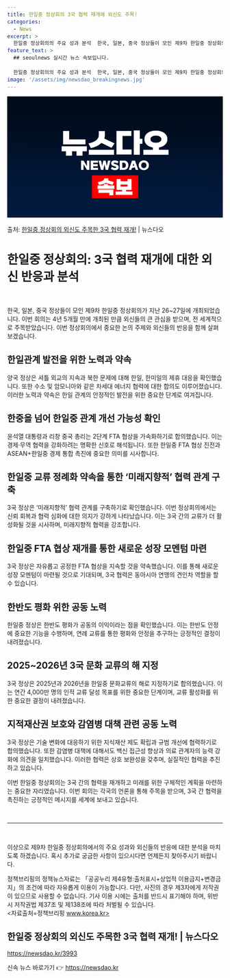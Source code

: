 ```yaml
---
title: 한일중 정상회의 3국 협력 재개에 외신도 주목!
categories:
  - News
excerpt: >
  한일중 정상회의의 주요 성과 분석  한국, 일본, 중국 정상들이 모인 제9차 한일중 정상회의가 지난 26~2…
feature_text: >
  ## seoulnews 실시간 뉴스 속보입니다.

  한일중 정상회의의 주요 성과 분석  한국, 일본, 중국 정상들이 모인 제9차 한일중 정상회의가 지난 26~2…
image: '/assets/img/newsdao_breakingnews.jpg'
---
```


![뉴스다오 속보](/assets/img/newsdao_breakingnews.jpg)

<p>출처: <a href="https://newsdao.kr/3993" rel="dofollow">한일중 정상회의 외신도 주목한 3국 협력 재개!</a> | 뉴스다오</p>

<h1 data-ke-size="size28"><b>한일중 정상회의: 3국 협력 재개에 대한 외신 반응과 분석</b></h1>
<p data-ke-size="size16">&nbsp;</p>

한국, 일본, 중국 정상들이 모인 제9차 한일중 정상회의가 지난 26~27일에 개최되었습니다. 이번 회의는 4년 5개월 만에 개최된 만큼 외신들의 큰 관심을 받으며, 전 세계적으로 주목받았습니다. 이번 정상회의에서 중요한 논의 주제와 외신들의 반응을 함께 살펴보겠습니다.

<h2 data-ke-size="size26">한일관계 발전을 위한 노력과 약속</h2>
양국 정상은 셔틀 외교의 지속과 북한 문제에 대해 한일, 한미일의 제휴 대응을 확인했습니다. 또한 수소 및 암모니아와 같은 차세대 에너지 협력에 대한 합의도 이루어졌습니다. 이러한 노력과 약속은 한일 관계의 안정적인 발전을 위한 중요한 단계로 여겨집니다.

<h2 data-ke-size="size26">한중을 넘어 한일중 관계 개선 가능성 확인</h2>
윤석열 대통령과 리창 중국 총리는 2단계 FTA 협상을 가속화하기로 합의했습니다. 이는 경제·무역 협력을 강화하려는 명확한 신호로 해석됩니다. 또한 한일중 FTA 협상 진전과 ASEAN+한일중 경제 통합 촉진에 중요한 의미를 시사합니다.

<h2 data-ke-size="size26">한일중 교류 정례화 약속을 통한 ‘미래지향적’ 협력 관계 구축</h2>
3국 정상은 ‘미래지향적’ 협력 관계를 구축하기로 확인했습니다. 이번 정상회의에서는 신뢰 회복과 협력 심화에 대한 의지가 강하게 나타났습니다. 이는 3국 간의 교류가 더 활성화될 것을 시사하며, 미래지향적 협력을 강조합니다.

<h2 data-ke-size="size26">한일중 FTA 협상 재개를 통한 새로운 성장 모멘텀 마련</h2>
3국 정상은 자유롭고 공정한 FTA 협상을 지속할 것을 약속했습니다. 이를 통해 새로운 성장 모멘텀이 마련될 것으로 기대되며, 3국 협력은 동아시아 연맹의 견인차 역할을 할 수 있습니다.

<h2 data-ke-size="size26">한반도 평화 위한 공동 노력</h2>
한일중 정상은 한반도 평화가 공동의 이익이라는 점을 확인했습니다. 이는 한반도 안정에 중요한 기능을 수행하며, 연례 교류를 통한 평화와 안정을 추구하는 긍정적인 결정이 내려졌습니다.

<h2 data-ke-size="size26">2025~2026년 3국 문화 교류의 해 지정</h2>
3국 정상은 2025년과 2026년을 한일중 문화교류의 해로 지정하기로 합의했습니다. 이는 연간 4,000만 명의 인적 교류 달성 목표를 위한 중요한 단계이며, 교류 활성화를 위한 중요한 결정이 내려졌습니다.

<h2 data-ke-size="size26">지적재산권 보호와 감염병 대책 관련 공동 노력</h2>
3국 정상은 기술 변화에 대응하기 위한 지식재산 제도 확립과 규범 개선에 협력하기로 합의했습니다. 또한 감염병 대책에 대해서도 백신 접근성 향상과 의료 관계자의 능력 강화에 의견을 일치했습니다. 이러한 협력은 상호 보완성을 갖추며, 실질적인 협력을 추진하고 있습니다.

이번 한일중 정상회의는 3국 간의 협력을 재개하고 미래를 위한 구체적인 계획을 마련하는 중요한 자리였습니다. 이번 회의는 각국의 언론을 통해 주목을 받으며, 3국 간 협력을 촉진하는 긍정적인 메시지를 세계에 보내고 있습니다.

<p data-ke-size="size16">&nbsp;</p>
<hr>
<p data-ke-size="size16">&nbsp;</p>

이상으로 제9차 한일중 정상회의에서의 주요 성과와 외신들의 반응에 대한 분석을 마치도록 하겠습니다. 혹시 추가로 궁금한 사항이 있으시다면 언제든지 찾아주시기 바랍니다.

정책브리핑의 정책뉴스자료는 「공공누리 제4유형:출처표시+상업적 이용금지+변경금지」의 조건에 따라 자유롭게 이용이 가능합니다. 다만, 사진의 경우 제3자에게 저작권이 있으므로 사용할 수 없습니다. 기사 이용 시에는 출처를 반드시 표기해야 하며, 위반 시 저작권법 제37조 및 제138조에 따라 처벌될 수 있습니다. <br>
<자료출처=정책브리핑 www.korea.kr>
<h2 data-ke-size="size26">한일중 정상회의 외신도 주목한 3국 협력 재개! | 뉴스다오</h2>
<a href="https://newsdao.kr/3993">https://newsdao.kr/3993</a> 

신속 뉴스 바로가기 👉 <a href="https://newsdao.kr" rel="dofollow">https://newsdao.kr</a>


